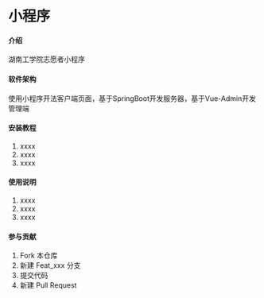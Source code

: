 # 小程序

#### 介绍
湖南工学院志愿者小程序

#### 软件架构
使用小程序开法客户端页面，基于SpringBoot开发服务器，基于Vue-Admin开发管理端


#### 安装教程

1.  xxxx
2.  xxxx
3.  xxxx

#### 使用说明

1.  xxxx
2.  xxxx
3.  xxxx

#### 参与贡献

1.  Fork 本仓库
2.  新建 Feat_xxx 分支
3.  提交代码
4.  新建 Pull Request

